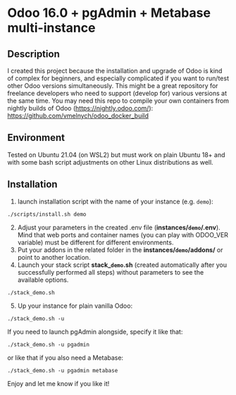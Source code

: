 # Odoo 16.0 + pgAdmin + Metabase multi-instance

## Description
I created this project because the installation and upgrade of Odoo is kind of complex for beginners, and especially complicated if you want to run/test other Odoo versions simultaneously. This might be a great repository for freelance developers who need to support (develop for) various versions at the same time.
You may need this repo to compile your own containers from nightly builds of Odoo (https://nightly.odoo.com/):
https://github.com/vmelnych/odoo_docker_build

## Environment
Tested on Ubuntu 21.04 (on WSL2) but must work on plain Ubuntu 18+ and with some bash script adjustments on other Linux distributions as well.

## Installation
1. launch installation script with the name of your instance (e.g. `demo`):
```
./scripts/install.sh demo
```
2. Adjust your parameters in the created .env file (**instances/`demo`/.env**). Mind that web ports and container names (you can play with ODOO_VER variable) must be different for different environments.
3. Put your addons in the related folder in the **instances/`demo`/addons/** or point to another location.
4. Launch your stack script **stack_`demo`.sh** (created automatically after you successfully performed all steps) without parameters to see the available options.
```
./stack_demo.sh
```
5. Up your instance for plain vanilla Odoo:
```
./stack_demo.sh -u
```

If you need to launch pgAdmin alongside, specify it like that:
```
./stack_demo.sh -u pgadmin
```
or like that if you also need a Metabase:
```
./stack_demo.sh -u pgadmin metabase
```

Enjoy and let me know if you like it!
